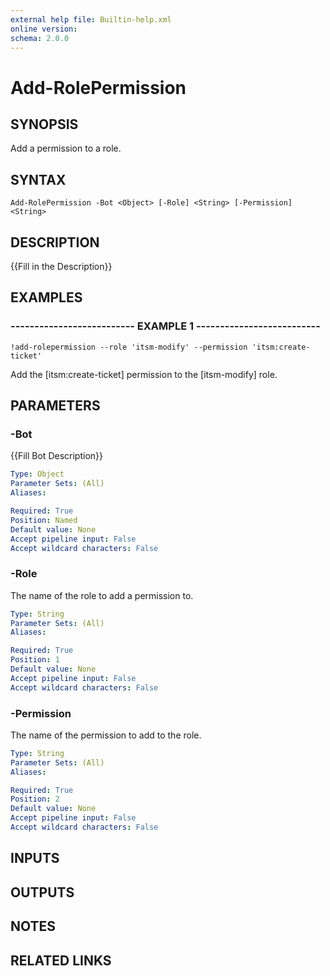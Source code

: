```yaml
---
external help file: Builtin-help.xml
online version: 
schema: 2.0.0
---
```


# Add-RolePermission

## SYNOPSIS
Add a permission to a role.

## SYNTAX

```
Add-RolePermission -Bot <Object> [-Role] <String> [-Permission] <String>
```

## DESCRIPTION
{{Fill in the Description}}

## EXAMPLES

### -------------------------- EXAMPLE 1 --------------------------
```
!add-rolepermission --role 'itsm-modify' --permission 'itsm:create-ticket'
```

Add the \[itsm:create-ticket\] permission to the \[itsm-modify\] role.

## PARAMETERS

### -Bot
{{Fill Bot Description}}

```yaml
Type: Object
Parameter Sets: (All)
Aliases: 

Required: True
Position: Named
Default value: None
Accept pipeline input: False
Accept wildcard characters: False
```

### -Role
The name of the role to add a permission to.

```yaml
Type: String
Parameter Sets: (All)
Aliases: 

Required: True
Position: 1
Default value: None
Accept pipeline input: False
Accept wildcard characters: False
```

### -Permission
The name of the permission to add to the role.

```yaml
Type: String
Parameter Sets: (All)
Aliases: 

Required: True
Position: 2
Default value: None
Accept pipeline input: False
Accept wildcard characters: False
```

## INPUTS

## OUTPUTS

## NOTES

## RELATED LINKS

